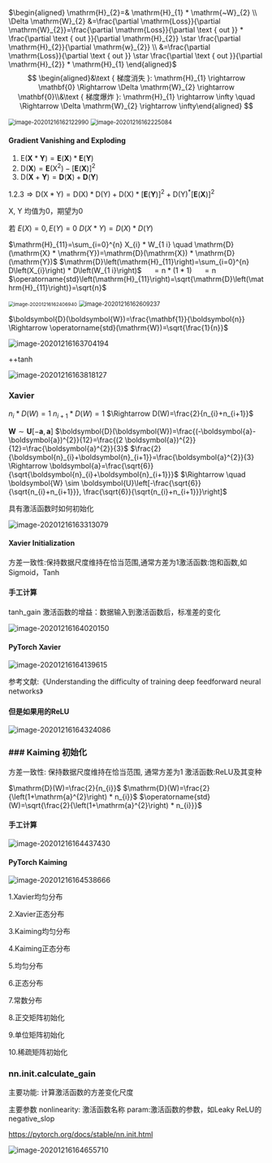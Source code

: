 $\begin{aligned} \mathrm{H}_{2}=& \mathrm{H}_{1} * \mathrm{~W}_{2} \\ \Delta \mathrm{W}_{2} &=\frac{\partial \mathrm{Loss}}{\partial \mathrm{W}_{2}}=\frac{\partial \mathrm{Loss}}{\partial \text { out }} * \frac{\partial \text { out }}{\partial \mathrm{H}_{2}} \star \frac{\partial \mathrm{H}_{2}}{\partial \mathrm{w}_{2}} \\ &=\frac{\partial \mathrm{Loss}}{\partial \text { out }} \star \frac{\partial \text { out }}{\partial \mathrm{H}_{2}} * \mathrm{H}_{1} \end{aligned}$
$$
\begin{aligned}&\text { 梯度消失 }: \mathrm{H}_{1} \rightarrow \mathbf{0} \Rightarrow \Delta \mathrm{W}_{2} \rightarrow \mathbf{0}\\&\text { 梯度爆炸 }: \mathrm{H}_{1} \rightarrow \infty \quad \Rightarrow \Delta \mathrm{W}_{2} \rightarrow \infty\end{aligned}
$$

<img src="Week4%E3%80%90%E4%BB%BB%E5%8A%A11%E3%80%91%E7%AC%AC%E4%B8%80%E8%8A%82%EF%BC%9A%E6%9D%83%E5%80%BC%E5%88%9D%E5%A7%8B%E5%8C%96.assets/image-20201216162122990.png" alt="image-20201216162122990" style="zoom:80%;" />

<img src="Week4%E3%80%90%E4%BB%BB%E5%8A%A11%E3%80%91%E7%AC%AC%E4%B8%80%E8%8A%82%EF%BC%9A%E6%9D%83%E5%80%BC%E5%88%9D%E5%A7%8B%E5%8C%96.assets/image-20201216162225084.png" alt="image-20201216162225084" style="zoom:80%;" />



#### Gradient Vanishing and Exploding

1. $\mathrm{E}(\boldsymbol{X} * \boldsymbol{Y})=\boldsymbol{E}(\boldsymbol{X}) * \boldsymbol{E}(\boldsymbol{Y})$
2. $\mathrm{D}(\boldsymbol{X})=\boldsymbol{E}\left(\mathrm{X}^{2}\right)-[\boldsymbol{E}(\boldsymbol{X})]^{2}$
3. $\mathrm{D}(\boldsymbol{X}+\boldsymbol{Y})=\boldsymbol{D}(\boldsymbol{X})+\boldsymbol{D}(\boldsymbol{Y})$

$1.2 .3 \Rightarrow \mathrm{D}(\mathrm{X} * \mathrm{Y})=\mathrm{D}(\mathrm{X}) * \mathrm{D}(\mathrm{Y})+\mathrm{D}(\mathrm{X}) *[\boldsymbol{E}(\boldsymbol{Y})]^{2}+\mathrm{D}(\mathrm{Y})^{*}[\boldsymbol{E}(\boldsymbol{X})]^{2}$

X, Y 均值为0，期望为0

若 $E(X)=0, E(Y)=0$
$D(X * Y)=D(X) * D(Y)$

$\mathrm{H}_{11}=\sum_{i=0}^{n} X_{i} * W_{1 i} \quad \mathrm{D}(\mathrm{X} * \mathrm{Y})=\mathrm{D}(\mathrm{X}) * \mathrm{D}(\mathrm{Y})$
$\mathrm{D}\left(\mathrm{H}_{11}\right)=\sum_{i=0}^{n} D\left(X_{i}\right) * D\left(W_{1 i}\right)$
$\quad=\mathrm{n} *(1 * 1)$
$\quad=\mathrm{n}$
$\operatorname{std}\left(\mathrm{H}_{11}\right)=\sqrt{\mathrm{D}\left(\mathrm{H}_{11}\right)}=\sqrt{n}$



<img src="Week4%E3%80%90%E4%BB%BB%E5%8A%A11%E3%80%91%E7%AC%AC%E4%B8%80%E8%8A%82%EF%BC%9A%E6%9D%83%E5%80%BC%E5%88%9D%E5%A7%8B%E5%8C%96.assets/image-20201216162406940.png" alt="image-20201216162406940" style="zoom:67%;" />

<img src="Week4%E3%80%90%E4%BB%BB%E5%8A%A11%E3%80%91%E7%AC%AC%E4%B8%80%E8%8A%82%EF%BC%9A%E6%9D%83%E5%80%BC%E5%88%9D%E5%A7%8B%E5%8C%96.assets/image-20201216162609237.png" alt="image-20201216162609237" style="zoom:80%;" />

$\boldsymbol{D}(\boldsymbol{W})=\frac{\mathbf{1}}{\boldsymbol{n}} \Rightarrow \operatorname{std}(\mathrm{W})=\sqrt{\frac{1}{n}}$

![image-20201216163704194](Week4%E3%80%90%E4%BB%BB%E5%8A%A11%E3%80%91%E7%AC%AC%E4%B8%80%E8%8A%82%EF%BC%9A%E6%9D%83%E5%80%BC%E5%88%9D%E5%A7%8B%E5%8C%96.assets/image-20201216163704194.png)

++tanh

![image-20201216163818127](Week4%E3%80%90%E4%BB%BB%E5%8A%A11%E3%80%91%E7%AC%AC%E4%B8%80%E8%8A%82%EF%BC%9A%E6%9D%83%E5%80%BC%E5%88%9D%E5%A7%8B%E5%8C%96.assets/image-20201216163818127.png)

### Xavier

$n_{i} * D(W)=1$
$n_{i+1} * D(W)=1$
$\Rightarrow D(W)=\frac{2}{n_{i}+n_{i+1}}$

$\boldsymbol{W} \sim \boldsymbol{U}[-\boldsymbol{a}, \boldsymbol{a}]$
$\boldsymbol{D}(\boldsymbol{W})=\frac{(-\boldsymbol{a}-\boldsymbol{a})^{2}}{12}=\frac{(2 \boldsymbol{a})^{2}}{12}=\frac{\boldsymbol{a}^{2}}{3}$
$\frac{2}{\boldsymbol{n}_{i}+\boldsymbol{n}_{i+1}}=\frac{\boldsymbol{a}^{2}}{3} \Rightarrow \boldsymbol{a}=\frac{\sqrt{6}}{\sqrt{\boldsymbol{n}_{i}+\boldsymbol{n}_{i+1}}}$
$\Rightarrow \quad \boldsymbol{W} \sim \boldsymbol{U}\left[-\frac{\sqrt{6}}{\sqrt{n_{i}+n_{i+1}}}, \frac{\sqrt{6}}{\sqrt{n_{i}+n_{i+1}}}\right]$



具有激活函数时如何初始化

![image-20201216163313079](Week4%E3%80%90%E4%BB%BB%E5%8A%A11%E3%80%91%E7%AC%AC%E4%B8%80%E8%8A%82%EF%BC%9A%E6%9D%83%E5%80%BC%E5%88%9D%E5%A7%8B%E5%8C%96.assets/image-20201216163313079.png)

#### Xavier Initialization

方差一致性:保持数据尺度维持在恰当范围,通常方差为1激活函数:饱和函数,如Sigmoid，Tanh

#### 手工计算

tanh_gain 激活函数的增益：数据输入到激活函数后，标准差的变化

![image-20201216164020150](Week4%E3%80%90%E4%BB%BB%E5%8A%A11%E3%80%91%E7%AC%AC%E4%B8%80%E8%8A%82%EF%BC%9A%E6%9D%83%E5%80%BC%E5%88%9D%E5%A7%8B%E5%8C%96.assets/image-20201216164020150.png)

#### PyTorch Xavier

![image-20201216164139615](Week4%E3%80%90%E4%BB%BB%E5%8A%A11%E3%80%91%E7%AC%AC%E4%B8%80%E8%8A%82%EF%BC%9A%E6%9D%83%E5%80%BC%E5%88%9D%E5%A7%8B%E5%8C%96.assets/image-20201216164139615.png)

参考文献:《Understanding the difficulty of training deep feedforward neural networks》

#### 但是如果用的ReLU

![image-20201216164324086](Week4%E3%80%90%E4%BB%BB%E5%8A%A11%E3%80%91%E7%AC%AC%E4%B8%80%E8%8A%82%EF%BC%9A%E6%9D%83%E5%80%BC%E5%88%9D%E5%A7%8B%E5%8C%96.assets/image-20201216164324086.png)

### ### Kaiming 初始化

方差一致性: 保持数据尺度维持在恰当范围, 通常方差为1
激活函数:ReLU及其变种

$\mathrm{D}(W)=\frac{2}{n_{i}}$
$\mathrm{D}(W)=\frac{2}{\left(1+\mathrm{a}^{2}\right) * n_{i}}$
$\operatorname{std}(W)=\sqrt{\frac{2}{\left(1+\mathrm{a}^{2}\right) * n_{i}}}$

#### 手工计算

![image-20201216164437430](Week4%E3%80%90%E4%BB%BB%E5%8A%A11%E3%80%91%E7%AC%AC%E4%B8%80%E8%8A%82%EF%BC%9A%E6%9D%83%E5%80%BC%E5%88%9D%E5%A7%8B%E5%8C%96.assets/image-20201216164437430.png)

#### PyTorch Kaiming

![image-20201216164538666](Week4%E3%80%90%E4%BB%BB%E5%8A%A11%E3%80%91%E7%AC%AC%E4%B8%80%E8%8A%82%EF%BC%9A%E6%9D%83%E5%80%BC%E5%88%9D%E5%A7%8B%E5%8C%96.assets/image-20201216164538666.png)

1.Xavier均匀分布

2.Xavier正态分布

3.Kaiming均匀分布

4.Kaiming正态分布

5.均匀分布

6.正态分布

7.常数分布

8.正交矩阵初始化

9.单位矩阵初始化

10.稀疏矩阵初始化

### nn.init.calculate_gain
主要功能: 计算激活函数的方差变化尺度

主要参数
nonlinearity: 激活函数名称
param:激活函数的参数，如Leaky ReLU的negative_slop

https://pytorch.org/docs/stable/nn.init.html

![image-20201216164655710](Week4%E3%80%90%E4%BB%BB%E5%8A%A11%E3%80%91%E7%AC%AC%E4%B8%80%E8%8A%82%EF%BC%9A%E6%9D%83%E5%80%BC%E5%88%9D%E5%A7%8B%E5%8C%96.assets/image-20201216164655710.png)